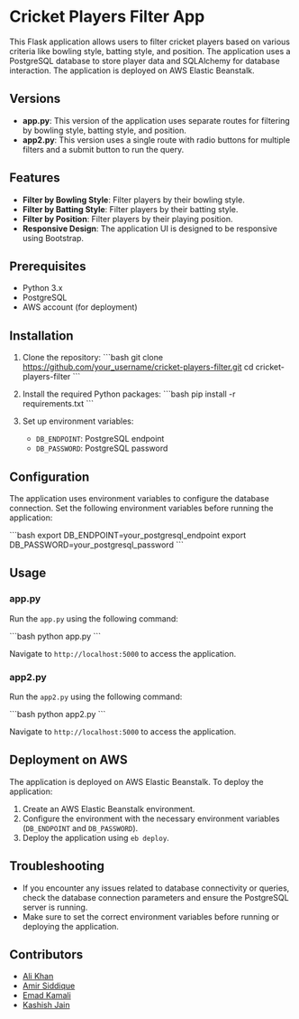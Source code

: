 # Cricket Players Filter App

This Flask application allows users to filter cricket players based on various criteria like bowling style, batting style, and position. The application uses a PostgreSQL database to store player data and SQLAlchemy for database interaction. The application is deployed on AWS Elastic Beanstalk.

## Versions

- **app.py**: This version of the application uses separate routes for filtering by bowling style, batting style, and position.
- **app2.py**: This version uses a single route with radio buttons for multiple filters and a submit button to run the query.

## Features

- **Filter by Bowling Style**: Filter players by their bowling style.
- **Filter by Batting Style**: Filter players by their batting style.
- **Filter by Position**: Filter players by their playing position.
- **Responsive Design**: The application UI is designed to be responsive using Bootstrap.

## Prerequisites

- Python 3.x
- PostgreSQL
- AWS account (for deployment)

## Installation

1. Clone the repository:
   \```bash
   git clone https://github.com/your_username/cricket-players-filter.git
   cd cricket-players-filter
   \```

2. Install the required Python packages:
   \```bash
   pip install -r requirements.txt
   \```

3. Set up environment variables:
   - `DB_ENDPOINT`: PostgreSQL endpoint
   - `DB_PASSWORD`: PostgreSQL password

## Configuration

The application uses environment variables to configure the database connection. Set the following environment variables before running the application:

\```bash
export DB_ENDPOINT=your_postgresql_endpoint
export DB_PASSWORD=your_postgresql_password
\```

## Usage

### app.py

Run the `app.py` using the following command:

\```bash
python app.py
\```

Navigate to `http://localhost:5000` to access the application.

### app2.py

Run the `app2.py` using the following command:

\```bash
python app2.py
\```

Navigate to `http://localhost:5000` to access the application.

## Deployment on AWS

The application is deployed on AWS Elastic Beanstalk. To deploy the application:

1. Create an AWS Elastic Beanstalk environment.
2. Configure the environment with the necessary environment variables (`DB_ENDPOINT` and `DB_PASSWORD`).
3. Deploy the application using `eb deploy`.

## Troubleshooting

- If you encounter any issues related to database connectivity or queries, check the database connection parameters and ensure the PostgreSQL server is running.
- Make sure to set the correct environment variables before running or deploying the application.


## Contributors

- [Ali Khan](https://github.com/khanali37gmail)
- [Amir Siddique](https://github.com/ajsidd)
- [Emad Kamali](https://github.com/Emadkamali)
- [Kashish Jain](https://github.com/kasheshjaiin)
